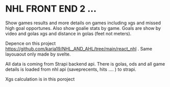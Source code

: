 # NHL FRONT END 2 ...

Show games results and more details on games including xgs and missed high goal opportunes. Also show goalie stats by game.
Goals are show by video and golas xgs and distance in golas (feet not meters).

Depence on this project https://github.com/karia19/NHL_AND_AHL/tree/main/react_nhl . Same layouaout only made by svelte.

All data is coming from Strapi backend api. There is golas, ods and all game details is loaded from nhl api (saveprecents, hits .... ) to strapi.

Xgs calculation is in this poroject 
